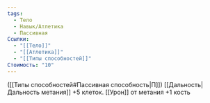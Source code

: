 ```yaml
---
tags:
  - Тело
  - Навык/Атлетика
  - Пассивная
Ссылки:
  - "[[Тело]]"
  - "[[Атлетика]]"
  - "[[Типы способностей]]"
Стоимость: "10"
---
```

([[Типы способностей#Пассивная способность|П]]) [[Дальность|Дальность метания]] +5 клеток. [[Урон]] от метания +1 кость